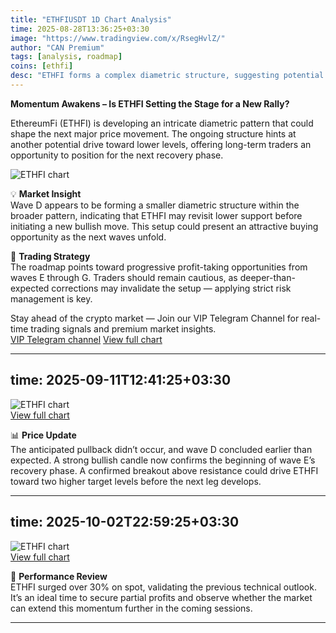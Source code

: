 ```yaml
---
title: "ETHFIUSDT 1D Chart Analysis"
time: 2025-08-28T13:36:25+03:30
image: "https://www.tradingview.com/x/RsegHvlZ/"
author: "CAN Premium"
tags: [analysis, roadmap]
coins: [ethfi]
desc: "ETHFI forms a complex diametric structure, suggesting potential lower levels before a possible bullish recovery across upcoming waves."
---
```


**Momentum Awakens – Is ETHFI Setting the Stage for a New Rally?**

EthereumFi (ETHFI) is developing an intricate diametric pattern that could shape the next major price movement. The ongoing structure hints at another potential drive toward lower levels, offering long-term traders an opportunity to position for the next recovery phase.

![ETHFI chart](https://www.tradingview.com/x/RsegHvlZ/)  

💡 **Market Insight**  
Wave D appears to be forming a smaller diametric structure within the broader pattern, indicating that ETHFI may revisit lower support before initiating a new bullish move. This setup could present an attractive buying opportunity as the next waves unfold.

📌 **Trading Strategy**  
The roadmap points toward progressive profit-taking opportunities from waves E through G. Traders should remain cautious, as deeper-than-expected corrections may invalidate the setup — applying strict risk management is key.

Stay ahead of the crypto market — Join our VIP Telegram Channel for real-time trading signals and premium market insights.  
[VIP Telegram channel](https://t.me/+2znhsiCGpI81MzQ0)
[View full chart](https://www.tradingview.com/x/RsegHvlZ/)

---
time: 2025-09-11T12:41:25+03:30 
---

![ETHFI chart](https://www.tradingview.com/x/fVotG3UL/)  
[View full chart](https://www.tradingview.com/x/fVotG3UL/)

📊 **Price Update**  
The anticipated pullback didn’t occur, and wave D concluded earlier than expected. A strong bullish candle now confirms the beginning of wave E’s recovery phase. A confirmed breakout above resistance could drive ETHFI toward two higher target levels before the next leg develops.

---
time: 2025-10-02T22:59:25+03:30
---  
![ETHFI chart](https://www.tradingview.com/x/fVotG3UL/)  
[View full chart](https://www.tradingview.com/x/fVotG3UL/)

🚀 **Performance Review**  
ETHFI surged over 30% on spot, validating the previous technical outlook. It’s an ideal time to secure partial profits and observe whether the market can extend this momentum further in the coming sessions.

---